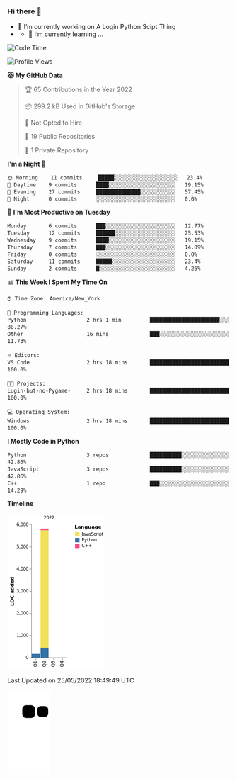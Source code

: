 ### Hi there 👋

<!--
**Iplay6432/Iplay6432** is a ✨ _special_ ✨ repository because its `README.md` (this file) appears on your GitHub profile.

Here are some ideas to get you started:

- 🔭 I’m currently working on ...
- 🌱 I’m currently learning ...
- 👯 I’m looking to collaborate on ...
- 🤔 I’m looking for help with ...
- 💬 Ask me about ...
- 📫 How to reach me: ...
- 😄 Pronouns: ...
- ⚡ Fun fact: ...
-->
- 🔭 I’m currently working on A Login Python Scipt Thing
- - 🌱 I’m currently learning ...

<!--START_SECTION:waka-->
![Code Time](http://img.shields.io/badge/Code%20Time-0%20secs-blue)

![Profile Views](http://img.shields.io/badge/Profile%20Views-49-blue)

**🐱 My GitHub Data** 

> 🏆 65 Contributions in the Year 2022
 > 
> 📦 299.2 kB Used in GitHub's Storage 
 > 
> 🚫 Not Opted to Hire
 > 
> 📜 19 Public Repositories 
 > 
> 🔑 1 Private Repository 
 > 
**I'm a Night 🦉** 

```text
🌞 Morning    11 commits     █████░░░░░░░░░░░░░░░░░░░░   23.4% 
🌆 Daytime    9 commits      ████░░░░░░░░░░░░░░░░░░░░░   19.15% 
🌃 Evening    27 commits     ██████████████░░░░░░░░░░░   57.45% 
🌙 Night      0 commits      ░░░░░░░░░░░░░░░░░░░░░░░░░   0.0%

```
📅 **I'm Most Productive on Tuesday** 

```text
Monday       6 commits      ███░░░░░░░░░░░░░░░░░░░░░░   12.77% 
Tuesday      12 commits     ██████░░░░░░░░░░░░░░░░░░░   25.53% 
Wednesday    9 commits      ████░░░░░░░░░░░░░░░░░░░░░   19.15% 
Thursday     7 commits      ███░░░░░░░░░░░░░░░░░░░░░░   14.89% 
Friday       0 commits      ░░░░░░░░░░░░░░░░░░░░░░░░░   0.0% 
Saturday     11 commits     █████░░░░░░░░░░░░░░░░░░░░   23.4% 
Sunday       2 commits      █░░░░░░░░░░░░░░░░░░░░░░░░   4.26%

```


📊 **This Week I Spent My Time On** 

```text
⌚︎ Time Zone: America/New_York

💬 Programming Languages: 
Python                   2 hrs 1 min         ██████████████████████░░░   88.27% 
Other                    16 mins             ███░░░░░░░░░░░░░░░░░░░░░░   11.73%

🔥 Editors: 
VS Code                  2 hrs 18 mins       █████████████████████████   100.0%

🐱‍💻 Projects: 
Lugin-but-no-Pygame-     2 hrs 18 mins       █████████████████████████   100.0%

💻 Operating System: 
Windows                  2 hrs 18 mins       █████████████████████████   100.0%

```

**I Mostly Code in Python** 

```text
Python                   3 repos             ██████████░░░░░░░░░░░░░░░   42.86% 
JavaScript               3 repos             ██████████░░░░░░░░░░░░░░░   42.86% 
C++                      1 repo              ███░░░░░░░░░░░░░░░░░░░░░░   14.29%

```


**Timeline**

![Chart not found](https://raw.githubusercontent.com/Iplay6432/Iplay6432/main/charts/bar_graph.png) 


 Last Updated on 25/05/2022 18:49:49 UTC
<!--END_SECTION:waka-->

![snake](https://raw.githubusercontent.com/Iplay6432/Iplay6432/output/github-contribution-grid-snake.svg)

